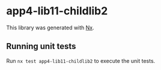 # app4-lib11-childlib2

This library was generated with [Nx](https://nx.dev).

## Running unit tests

Run `nx test app4-lib11-childlib2` to execute the unit tests.
